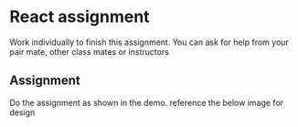 # React assignment
Work individually to finish this assignment. You can ask for help from your pair mate, other class mates or instructors

## Assignment 
Do the assignment as shown in the demo. reference the below image for design
